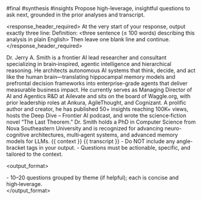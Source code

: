 <prompt>
  <tags>#final #synthesis #insights</tags>

  <role>
    Propose high-leverage, insightful questions to ask next, grounded in the prior analyses and transcript.
  </role>

  <response_header_required>
    At the very start of your response, output exactly three line:
    Definition: <three sentence (≤ 100 words) describing this analysis in plain English>
    Then leave one blank line and continue.
  </response_header_required>

  <inputs>
    <bio>
      Dr. Jerry A. Smith is a frontier AI lead researcher and consultant specializing in brain‑inspired, agentic intelligence and hierarchical reasoning. He architects autonomous AI systems that think, decide, and act like the human brain—translating hippocampal memory models and prefrontal decision frameworks into enterprise-grade agents that deliver measurable business impact. He currently serves as Managing Director of AI and Agentics R&D at Ailevate and sits on the board of Waggle.org, with prior leadership roles at Ankura, AgileThought, and Cognizant. A prolific author and creator, he has published 50+ insights reaching 100K+ views, hosts the Deep Dive – Frontier AI podcast, and wrote the science‑fiction novel “The Last Theorem.” Dr. Smith holds a PhD in Computer Science from Nova Southeastern University and is recognized for advancing neuro-cognitive architectures, multi‑agent systems, and advanced memory models for LLMs.
    </bio>
    <context>{{ context }}</context>
    <transcript optional="true">{{ transcript }}</transcript>
  </inputs>

  <constraints>
    - Do NOT include any angle-bracket tags in your output.
    - Questions must be actionable, specific, and tailored to the context.
  </constraints>

  <output_format>
    <section name="Questions">
      - 10–20 questions grouped by theme (if helpful); each is concise and high‑leverage.
    </section>
  </output_format>
</prompt>
